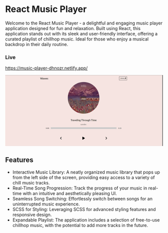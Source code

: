 # React Music Player

Welcome to the React Music Player - a delightful and engaging music player application designed for fun and relaxation. Built using React, this application stands out with its sleek and user-friendly interface, offering a curated playlist of chillhop music. Ideal for those who enjoy a musical backdrop in their daily routine.
### Live
https://music-player-dhnozr.netlify.app/

![gif](/public/music.gif)

## Features

- Interactive Music Library: A neatly organized music library that pops up from the left side of the screen, providing easy access to a variety of chill music tracks.
- Real-Time Song Progression: Track the progress of your music in real-time with an intuitive and aesthetically pleasing UI.
- Seamless Song Switching: Effortlessly switch between songs for an uninterrupted music experience.
- SCSS for Styling: Leveraging SCSS for advanced styling features and responsive design.
- Expandable Playlist: The application includes a selection of free-to-use chillhop music, with the potential to add more tracks in the future.
